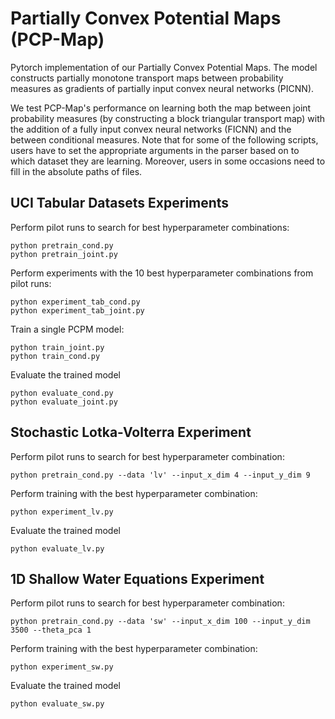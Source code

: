 # Partially Convex Potential Maps (PCP-Map)
Pytorch implementation of our Partially Convex Potential Maps. The model constructs partially 
monotone transport maps between probability measures as gradients of partially input convex 
neural networks (PICNN).

We test PCP-Map's performance on learning both the map between joint probability measures
(by constructing a block triangular transport map) with the addition of a fully input convex 
neural networks (FICNN) and the between conditional measures. Note that for some of the following 
scripts, users have to set the appropriate arguments in the parser based on to which dataset 
they are learning. Moreover, users in some occasions need to fill in the absolute paths of files.

## UCI Tabular Datasets Experiments
Perform pilot runs to search for best hyperparameter combinations:

```
python pretrain_cond.py
python pretrain_joint.py
```

Perform experiments with the 10 best hyperparameter combinations from pilot runs:
```
python experiment_tab_cond.py
python experiment_tab_joint.py
```

Train a single PCPM model:
```
python train_joint.py
python train_cond.py
```

Evaluate the trained model
```
python evaluate_cond.py
python evaluate_joint.py
```

## Stochastic Lotka-Volterra Experiment

Perform pilot runs to search for best hyperparameter combination:
```
python pretrain_cond.py --data 'lv' --input_x_dim 4 --input_y_dim 9
```

Perform training with the best hyperparameter combination:
```
python experiment_lv.py
```

Evaluate the trained model
```
python evaluate_lv.py
```

## 1D Shallow Water Equations Experiment
Perform pilot runs to search for best hyperparameter combination:
```
python pretrain_cond.py --data 'sw' --input_x_dim 100 --input_y_dim 3500 --theta_pca 1
```

Perform training with the best hyperparameter combination:
```
python experiment_sw.py
```

Evaluate the trained model
```
python evaluate_sw.py
```
